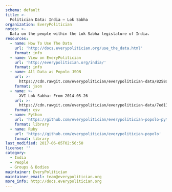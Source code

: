 ```yaml
---
schema: default
title: >-
  Politician Data: India — Lok Sabha
organization: EveryPolitician
notes: >-
  Data on the people within the Lok Sabha legislature of India.
resources:
  - name: How To Use The Data
    url: 'http://docs.everypolitician.org/use_the_data.html'
    format: info
  - name: View on EveryPolitician
    url: 'http://everypolitician.org/india/'
    format: info
  - name: All Data as Popolo JSON
    url: >-
      https://cdn.rawgit.com/everypolitician/everypolitician-data/8258dfb14905b7fb68e55d19f2ba20874566bd7f/data/India/Lok_Sabha/ep-popolo-v1.0.json
    format: json
  - name: >-
      XVI Lok Sabha: From 2014-05-26
    url: >-
      https://cdn.rawgit.com/everypolitician/everypolitician-data/7ed116ee337479d4b0683ab9b35da51ce0cb3f81/data/India/Lok_Sabha/term-16.csv
    format: csv
  - name: Python
    url: 'https://github.com/everypolitician/everypolitician-popolo-python'
    format: library
  - name: Ruby
    url: 'https://github.com/everypolitician/everypolitician-popolo'
    format: library
last_modified: 2017-06-05T02:56:50
license: ''
category:
  - India
  - People
  - Groups & Bodies
maintainer: EveryPolitician
maintainer_email: team@everypolitician.org
more_info: http://docs.everypolitician.org
---
```

